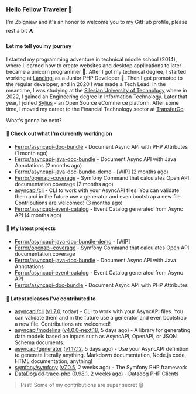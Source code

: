 ### Hello Fellow Traveler 👋

I'm Zbigniew and it's an honor to welcome you to my GitHub profile, please rest a bit ⛺️

#### Let me tell you my journey

I started my programming adventure in technical middle school (2014), where I learned how to create websites and desktop applications to later became a unicorn programmer 🦄. After I got my technical degree, I started working at [Landingi](https://github.com/landingi) as a Junior PHP Developer 🥇. Then I got promoted to the regular developer, and in 2020 I was made a Tech Lead. In the meantime, I was studying at the [Silesian University of Technology](https://www.polsl.pl/en/) where in 2022, I gained an Engineering degree in Information Technology. Later that year, I joined [Sylius](https://github.com/sylius) - an Open Source eCommerce platform. After some time, I moved my career to the Financial Technology sector at [TransferGo](https://github.com/transfergo)

What's gonna be next?

#### 👷 Check out what I'm currently working on

- [Ferror/asyncapi-doc-bundle](https://github.com/Ferror/asyncapi-doc-bundle) - Document Async API with PHP Attributes (1 month ago)
- [Ferror/asyncapi-java-doc-bundle](https://github.com/Ferror/asyncapi-java-doc-bundle) - Document Async API with Java Annotations (2 months ago)
- [Ferror/asyncapi-java-doc-bundle-demo](https://github.com/Ferror/asyncapi-java-doc-bundle-demo) - [WIP] (2 months ago)
- [Ferror/openapi-coverage](https://github.com/Ferror/openapi-coverage) - Symfony Command that calculates Open API documentation coverage (2 months ago)
- [asyncapi/cli](https://github.com/asyncapi/cli) - CLI to work with your AsyncAPI files. You can validate them and in the future use a generator and even bootstrap a new file. Contributions are welcomed! (3 months ago)
- [Ferror/asyncapi-event-catalog](https://github.com/Ferror/asyncapi-event-catalog) - Event Catalog generated from Async API (4 months ago)

#### 🌱 My latest projects

- [Ferror/asyncapi-java-doc-bundle-demo](https://github.com/Ferror/asyncapi-java-doc-bundle-demo) - [WIP]
- [Ferror/openapi-coverage](https://github.com/Ferror/openapi-coverage) - Symfony Command that calculates Open API documentation coverage
- [Ferror/asyncapi-java-doc-bundle](https://github.com/Ferror/asyncapi-java-doc-bundle) - Document Async API with Java Annotations
- [Ferror/asyncapi-event-catalog](https://github.com/Ferror/asyncapi-event-catalog) - Event Catalog generated from Async API
- [Ferror/asyncapi-doc-bundle](https://github.com/Ferror/asyncapi-doc-bundle) - Document Async API with PHP Attributes

#### 🔭 Latest releases I've contributed to

- [asyncapi/cli](https://github.com/asyncapi/cli) ([v1.7.0](https://github.com/asyncapi/cli/releases/tag/v1.7.0), today) - CLI to work with your AsyncAPI files. You can validate them and in the future use a generator and even bootstrap a new file. Contributions are welcomed!
- [asyncapi/modelina](https://github.com/asyncapi/modelina) ([v4.0.0-next.18](https://github.com/asyncapi/modelina/releases/tag/v4.0.0-next.18), 5 days ago) - A library for generating data models based on inputs such as AsyncAPI, OpenAPI, or JSON Schema documents.
- [asyncapi/generator](https://github.com/asyncapi/generator) ([v1.17.12](https://github.com/asyncapi/generator/releases/tag/v1.17.12), 5 days ago) - Use your AsyncAPI definition to generate literally anything. Markdown documentation, Node.js code, HTML documentation, anything!
- [symfony/symfony](https://github.com/symfony/symfony) ([v7.0.5](https://github.com/symfony/symfony/releases/tag/v7.0.5), 2 weeks ago) - The Symfony PHP framework
- [DataDog/dd-trace-php](https://github.com/DataDog/dd-trace-php) ([0.98.1](https://github.com/DataDog/dd-trace-php/releases/tag/0.98.1), 2 weeks ago) - Datadog PHP Clients

>
> Psst! Some of my contributions are super secret 😅
>
